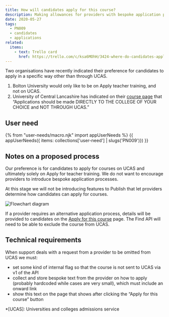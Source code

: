 ```yaml
---
title: How will candidates apply for this course?
description: Making allowances for providers with bespoke application processes
date: 2020-05-27
tags:
  - PN009
  - candidates
  - applications
related:
  items:
    - text: Trello card
      href: https://trello.com/c/ksa6MOhH/3424-where-do-candidates-apply-for-a-course
---
```


Two organisations have recently indicated their preference for candidates to apply in a specific way other than through UCAS.

1. Bolton University would only like to be on Apply teacher training, and not on UCAS.
2. University of Central Lancashire has indicated on their [course page](https://www.find-postgraduate-teacher-training.service.gov.uk/course/C30/AC21) that “Applications should be made DIRECTLY TO THE COLLEGE OF YOUR CHOICE and NOT THROUGH UCAS.”

## User need

{% from "user-needs/macro.njk" import appUserNeeds %}
{{ appUserNeeds({ items: collections['user-need'] | slugs('PN009')}) }}

## Notes on a proposed process

Our preference is for candidates to apply for courses on UCAS and ultimately solely on Apply for teacher training. We do not want to encourage providers to introduce bespoke application processes.

At this stage we will not be introducing features to Publish that let providers determine how candidates can apply for courses.

![Flowchart diagram](flowchart.png)

If a provider requires an alternative application process, details will be provided to candidates on the [Apply for this course](https://www.apply-for-teacher-training.education.gov.uk/candidate/apply?providerCode=C30&courseCode=AC21) page. The Find API will need to be able to exclude the course from UCAS.

## Technical requirements

When support deals with a request from a provider to be omitted from UCAS we must:

- set some kind of internal flag so that the course is not sent to UCAS via v1 of the API
- collect and store bespoke text from the provider on how to apply (probably hardcoded while cases are very small), which must include an onward link
- show this text on the page that shows after clicking the “Apply for this course” button

*[UCAS]: Universities and colleges admissions service
